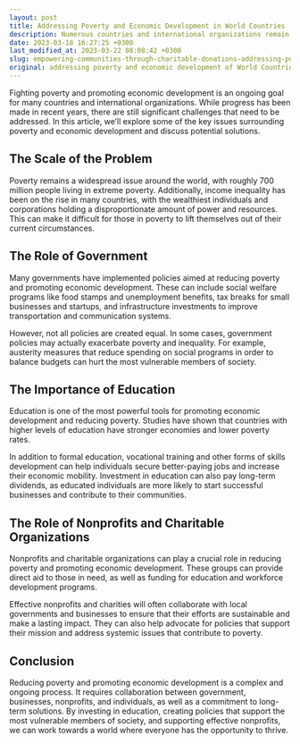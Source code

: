 ```yaml
---
layout: post
title: Addressing Poverty and Economic Development in World Countries
description: Numerous countries and international organizations remain committed to their goal of battling poverty and fostering economic development. Despite notable achievements, there are still considerable hurdles that demand attention. This piece will delve into the primary challenges linked to poverty and economic development and offer potential remedies.
date: 2023-03-18 16:27:25 +0300
last_modified_at: 2023-03-22 08:08:42 +0300
slug: empowering-communities-through-charitable-donations-addressing-poverty-and-economic-development-worldwide
original: addressing poverty and economic development of World Countries
---
```

Fighting poverty and promoting economic development is an ongoing goal for many countries and international organizations. While progress has been made in recent years, there are still significant challenges that need to be addressed. In this article, we’ll explore some of the key issues surrounding poverty and economic development and discuss potential solutions.

## The Scale of the Problem

Poverty remains a widespread issue around the world, with roughly 700 million people living in extreme poverty. Additionally, income inequality has been on the rise in many countries, with the wealthiest individuals and corporations holding a disproportionate amount of power and resources. This can make it difficult for those in poverty to lift themselves out of their current circumstances.

## The Role of Government

Many governments have implemented policies aimed at reducing poverty and promoting economic development. These can include social welfare programs like food stamps and unemployment benefits, tax breaks for small businesses and startups, and infrastructure investments to improve transportation and communication systems.

However, not all policies are created equal. In some cases, government policies may actually exacerbate poverty and inequality. For example, austerity measures that reduce spending on social programs in order to balance budgets can hurt the most vulnerable members of society.

## The Importance of Education

Education is one of the most powerful tools for promoting economic development and reducing poverty. Studies have shown that countries with higher levels of education have stronger economies and lower poverty rates.

In addition to formal education, vocational training and other forms of skills development can help individuals secure better-paying jobs and increase their economic mobility. Investment in education can also pay long-term dividends, as educated individuals are more likely to start successful businesses and contribute to their communities.

## The Role of Nonprofits and Charitable Organizations

Nonprofits and charitable organizations can play a crucial role in reducing poverty and promoting economic development. These groups can provide direct aid to those in need, as well as funding for education and workforce development programs.

Effective nonprofits and charities will often collaborate with local governments and businesses to ensure that their efforts are sustainable and make a lasting impact. They can also help advocate for policies that support their mission and address systemic issues that contribute to poverty.

## Conclusion

Reducing poverty and promoting economic development is a complex and ongoing process. It requires collaboration between government, businesses, nonprofits, and individuals, as well as a commitment to long-term solutions. By investing in education, creating policies that support the most vulnerable members of society, and supporting effective nonprofits, we can work towards a world where everyone has the opportunity to thrive.